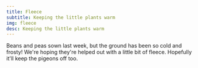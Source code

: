 ```yaml
---
title: Fleece
subtitle: Keeping the little plants warm
img: fleece
desc: Keeping the little plants warm
---
```


Beans and peas sown last week, but the ground has been so cold and frosty! We're hoping they're helped out with a little bit of fleece. Hopefully it'll keep the pigeons off too.